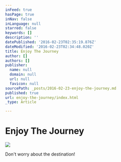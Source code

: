 ```yaml
---
inFeed: true
hasPage: true
inNav: false
inLanguage: null
starred: false
keywords: []
description: ''
datePublished: '2016-02-23T02:35:19.876Z'
dateModified: '2016-02-23T02:34:48.020Z'
title: Enjoy The Journey
author: []
authors: []
publisher:
  name: null
  domain: null
  url: null
  favicon: null
sourcePath: _posts/2016-02-23-enjoy-the-journey.md
published: true
url: enjoy-the-journey/index.html
_type: Article

---
```

# Enjoy The Journey
![](https://the-grid-user-content.s3-us-west-2.amazonaws.com/466e3d30-6618-47a8-817b-c366d4f535a2.jpg)

Don't worry about the destination!